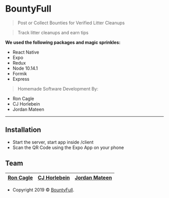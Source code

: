 # BountyFull

> Post or Collect Bounties for Verified Litter Cleanups

> Track litter cleanups and earn tips

**We used the following packages and magic sprinkles:**

- React Native
- Expo
- Redux
- Node 10.14.1
- Formik
- Express

> Homemade Software Development By:

- Ron Cagle
- CJ Horlebein
- Jordan Mateen

---

## Installation

- Start the server, start app inside /client
- Scan the QR Code using the Expo App on your phone

## Team

| <a href="http://roncagle.com" target="_blank">**Ron Cagle**</a> | <a href="#" target="_blank">**CJ Horlebein**</a> | <a href="#" target="_blank">**Jordan Mateen**</a> |
| :-------------------------------------------------------------: | :----------------------------------------------: | :-----------------------------------------------: |


- Copyright 2019 © <a href="https://bountyfull.me" target="_blank">BountyFull</a>.

